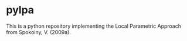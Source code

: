 # pylpa
This is a python repository implementing the Local Parametric Approach from Spokoiny, V. (2009a).
